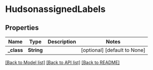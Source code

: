# HudsonassignedLabels

## Properties
Name | Type | Description | Notes
------------ | ------------- | ------------- | -------------
**_class** | **String** |  | [optional] [default to None]

[[Back to Model list]](../README.md#documentation-for-models) [[Back to API list]](../README.md#documentation-for-api-endpoints) [[Back to README]](../README.md)


